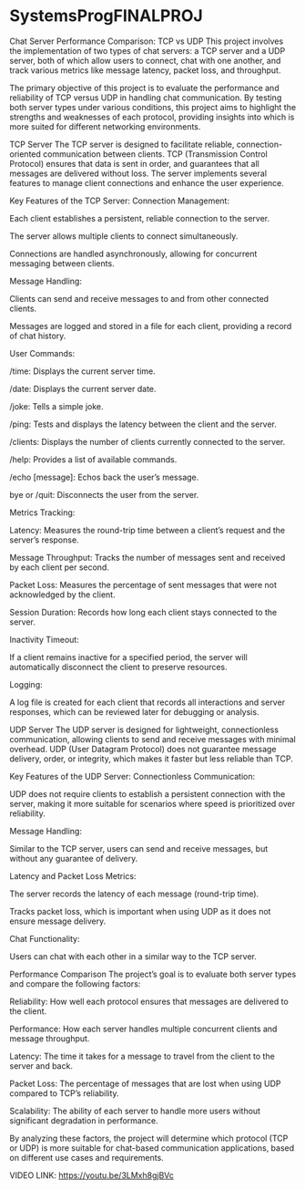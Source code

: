 # SystemsProgFINALPROJ
Chat Server Performance Comparison: TCP vs UDP
This project involves the implementation of two types of chat servers: a TCP server and a UDP server, both of which allow users to connect, chat with one another, and track various metrics like message latency, packet loss, and throughput.

The primary objective of this project is to evaluate the performance and reliability of TCP versus UDP in handling chat communication. By testing both server types under various conditions, this project aims to highlight the strengths and weaknesses of each protocol, providing insights into which is more suited for different networking environments.

TCP Server
The TCP server is designed to facilitate reliable, connection-oriented communication between clients. TCP (Transmission Control Protocol) ensures that data is sent in order, and guarantees that all messages are delivered without loss. The server implements several features to manage client connections and enhance the user experience.

Key Features of the TCP Server:
Connection Management:

Each client establishes a persistent, reliable connection to the server.

The server allows multiple clients to connect simultaneously.

Connections are handled asynchronously, allowing for concurrent messaging between clients.

Message Handling:

Clients can send and receive messages to and from other connected clients.

Messages are logged and stored in a file for each client, providing a record of chat history.

User Commands:

/time: Displays the current server time.

/date: Displays the current server date.

/joke: Tells a simple joke.

/ping: Tests and displays the latency between the client and the server.

/clients: Displays the number of clients currently connected to the server.

/help: Provides a list of available commands.

/echo [message]: Echos back the user’s message.

bye or /quit: Disconnects the user from the server.

Metrics Tracking:

Latency: Measures the round-trip time between a client’s request and the server’s response.

Message Throughput: Tracks the number of messages sent and received by each client per second.

Packet Loss: Measures the percentage of sent messages that were not acknowledged by the client.

Session Duration: Records how long each client stays connected to the server.

Inactivity Timeout:

If a client remains inactive for a specified period, the server will automatically disconnect the client to preserve resources.

Logging:

A log file is created for each client that records all interactions and server responses, which can be reviewed later for debugging or analysis.

UDP Server
The UDP server is designed for lightweight, connectionless communication, allowing clients to send and receive messages with minimal overhead. UDP (User Datagram Protocol) does not guarantee message delivery, order, or integrity, which makes it faster but less reliable than TCP.

Key Features of the UDP Server:
Connectionless Communication:

UDP does not require clients to establish a persistent connection with the server, making it more suitable for scenarios where speed is prioritized over reliability.

Message Handling:

Similar to the TCP server, users can send and receive messages, but without any guarantee of delivery.

Latency and Packet Loss Metrics:

The server records the latency of each message (round-trip time).

Tracks packet loss, which is important when using UDP as it does not ensure message delivery.

Chat Functionality:

Users can chat with each other in a similar way to the TCP server.

Performance Comparison
The project’s goal is to evaluate both server types and compare the following factors:

Reliability: How well each protocol ensures that messages are delivered to the client.

Performance: How each server handles multiple concurrent clients and message throughput.

Latency: The time it takes for a message to travel from the client to the server and back.

Packet Loss: The percentage of messages that are lost when using UDP compared to TCP’s reliability.

Scalability: The ability of each server to handle more users without significant degradation in performance.

By analyzing these factors, the project will determine which protocol (TCP or UDP) is more suitable for chat-based communication applications, based on different use cases and requirements.


VIDEO LINK:
https://youtu.be/3LMxh8gjBVc


